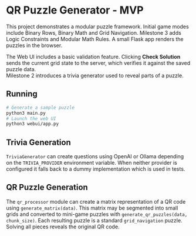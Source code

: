 # QR Puzzle Generator - MVP

This project demonstrates a modular puzzle framework. Initial game modes include
Binary Rows, Binary Math and Grid Navigation. Milestone 3 adds Logic
Constraints and Modular Math Rules. A small Flask app renders the puzzles in the
browser.

The Web UI includes a basic validation feature. Clicking **Check Solution**
sends the current grid state to the server, which verifies it against the saved
puzzle data.  
Milestone 2 introduces a trivia generator used to reveal parts of a puzzle.

## Running

```bash
# Generate a sample puzzle
python3 main.py
# Launch the web UI
python3 webui/app.py
```

## Trivia Generation

`TriviaGenerator` can create questions using OpenAI or Ollama depending on the
`TRIVIA_PROVIDER` environment variable. When neither provider is configured it
falls back to a dummy implementation which is used in tests.

## QR Puzzle Generation

The `qr_processor` module can create a matrix representation of a QR code using
`generate_matrix(data)`. This matrix may be segmented into small grids and
converted to mini-game puzzles with `generate_qr_puzzles(data, chunk_size)`.
Each resulting puzzle is a standard `grid_navigation` puzzle. Solving all pieces
reveals the original QR code.
